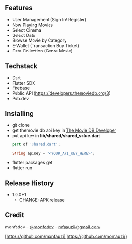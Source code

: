 ## Features

- User Management (Sign In/ Register)
- Now Playing Movies
- Select Cinema
- Select Date
- Browse Movie by Category
- E-Wallet (Transaction Buy Ticket)
- Data Collection (Genre Movie)

## Techstack

- Dart
- Flutter SDK
- Firebase
- Public API (https://developers.themoviedb.org/3)
- Pub.dev

## Installing

- git clone 
- get themovie db api key in <a href="https://developers.themoviedb.org/3">The Movie DB Developer</a>
- put api key in  **lib/shared/shared_value.dart**
  ```dart
  part of 'shared.dart';
  
  String apiKey = "<YOUR_API_KEY_HERE>";
  ```
- flutter packages get
- flutter run

## Release History

- 1.0.0+1
  - CHANGE: APK release

## Credit

monfadev – [@monfadev](https://instagram.com/monfadev) – mfaauzii@gmail.com

[https://github.com/monfauzi](https://github.com/monfauzi/)
